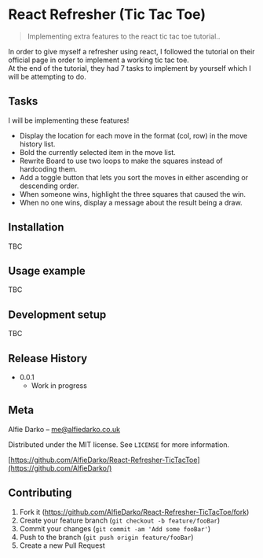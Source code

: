 # React Refresher (Tic Tac Toe)
> Implementing extra features to the react tic tac toe tutorial..

In order to give myself a refresher using react, I followed the tutorial on their official page in order to implement a working tic tac toe.<br>
At the end of the tutorial, they had 7 tasks to implement by yourself which I will be attempting to do.
<br>

## Tasks
I will be implementing these features!

- Display the location for each move in the format (col, row) in the move history list.
- Bold the currently selected item in the move list.
- Rewrite Board to use two loops to make the squares instead of hardcoding them.
- Add a toggle button that lets you sort the moves in either ascending or descending order.
- When someone wins, highlight the three squares that caused the win.
- When no one wins, display a message about the result being a draw.

## Installation

TBC

## Usage example

TBC

## Development setup

TBC
## Release History

* 0.0.1
    * Work in progress

## Meta

Alfie Darko – me@alfiedarko.co.uk

Distributed under the MIT license. See ``LICENSE`` for more information.

[https://github.com/AlfieDarko/React-Refresher-TicTacToe](https://github.com/AlfieDarko/)

## Contributing

1. Fork it (<https://github.com/AlfieDarko/React-Refresher-TicTacToe/fork>)
2. Create your feature branch (`git checkout -b feature/fooBar`)
3. Commit your changes (`git commit -am 'Add some fooBar'`)
4. Push to the branch (`git push origin feature/fooBar`)
5. Create a new Pull Request
